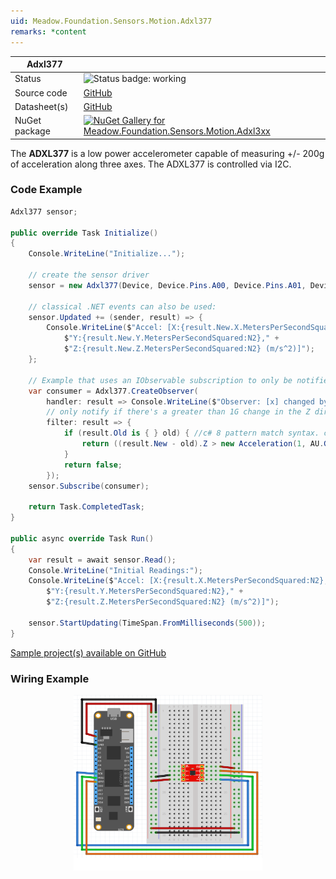 ```yaml
---
uid: Meadow.Foundation.Sensors.Motion.Adxl377
remarks: *content
---
```


| Adxl377 | |
|--------|--------|
| Status | <img src="https://img.shields.io/badge/Working-brightgreen" style="width: auto; height: -webkit-fill-available;" alt="Status badge: working" /> |
| Source code | [GitHub](https://github.com/WildernessLabs/Meadow.Foundation/tree/main/Source/Meadow.Foundation.Peripherals/Sensors.Motion.Adxl3xx) |
| Datasheet(s) | [GitHub](https://github.com/WildernessLabs/Meadow.Foundation/tree/main/Source/Meadow.Foundation.Peripherals/Sensors.Motion.Adxl3xx/Datasheet) |
| NuGet package | <a href="https://www.nuget.org/packages/Meadow.Foundation.Sensors.Motion.Adxl3xx/" target="_blank"><img src="https://img.shields.io/nuget/v/Meadow.Foundation.Sensors.Motion.Adxl3xx.svg?label=Meadow.Foundation.Sensors.Motion.Adxl3xx" alt="NuGet Gallery for Meadow.Foundation.Sensors.Motion.Adxl3xx" /></a> |

The **ADXL377** is a low power accelerometer capable of measuring +/- 200g of acceleration along three axes. The ADXL377 is controlled via I2C.

### Code Example

```csharp
Adxl377 sensor;

public override Task Initialize()
{
    Console.WriteLine("Initialize...");

    // create the sensor driver
    sensor = new Adxl377(Device, Device.Pins.A00, Device.Pins.A01, Device.Pins.A02, null);

    // classical .NET events can also be used:
    sensor.Updated += (sender, result) => {
        Console.WriteLine($"Accel: [X:{result.New.X.MetersPerSecondSquared:N2}," +
            $"Y:{result.New.Y.MetersPerSecondSquared:N2}," +
            $"Z:{result.New.Z.MetersPerSecondSquared:N2} (m/s^2)]");
    };

    // Example that uses an IObservable subscription to only be notified when the filter is satisfied
    var consumer = Adxl377.CreateObserver(
        handler: result => Console.WriteLine($"Observer: [x] changed by threshold; new [x]: X:{result.New.X:N2}, old: X:{result.Old?.X:N2}"),
        // only notify if there's a greater than 1G change in the Z direction
        filter: result => {
            if (result.Old is { } old) { //c# 8 pattern match syntax. checks for !null and assigns var.
                return ((result.New - old).Z > new Acceleration(1, AU.Gravity));
            }
            return false;
        });
    sensor.Subscribe(consumer);

    return Task.CompletedTask;
}

public async override Task Run()
{
    var result = await sensor.Read();
    Console.WriteLine("Initial Readings:");
    Console.WriteLine($"Accel: [X:{result.X.MetersPerSecondSquared:N2}," +
        $"Y:{result.Y.MetersPerSecondSquared:N2}," +
        $"Z:{result.Z.MetersPerSecondSquared:N2} (m/s^2)]");

    sensor.StartUpdating(TimeSpan.FromMilliseconds(500));
}

```

[Sample project(s) available on GitHub](https://github.com/WildernessLabs/Meadow.Foundation/tree/main/Source/Meadow.Foundation.Peripherals/Sensors.Motion.Adxl3xx/Samples/Adxl377_Sample)

### Wiring Example

<img src="../../API_Assets/Meadow.Foundation.Sensors.Motion.Adxl377/Adxl377_Fritzing.svg" 
    style="width: 60%; display: block; margin-left: auto; margin-right: auto;" />




